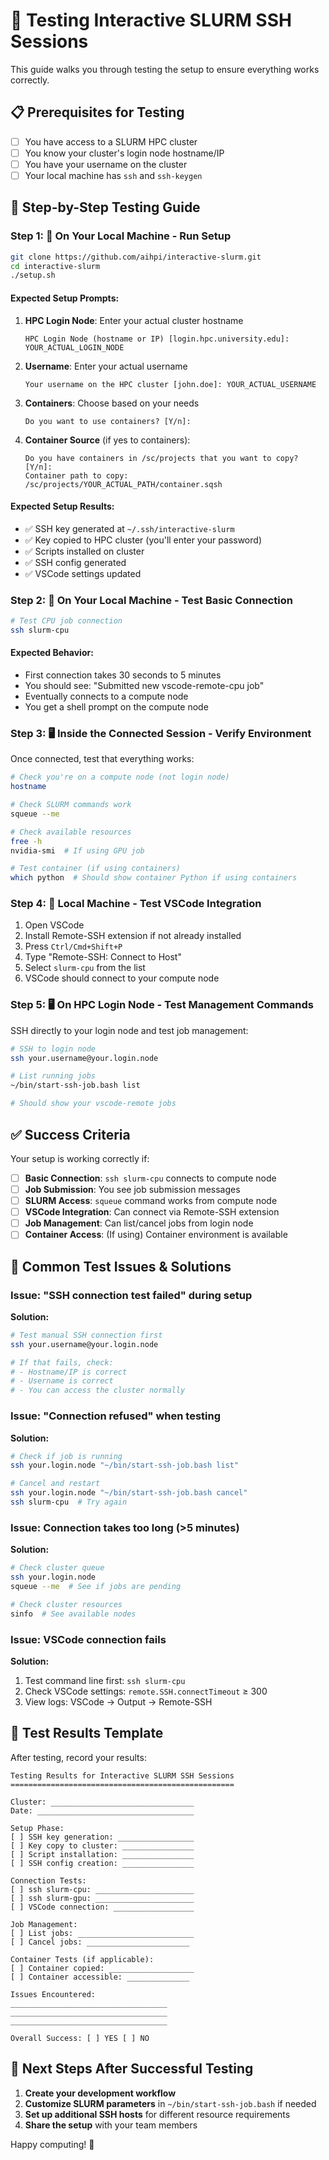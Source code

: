 # 🧪 Testing Interactive SLURM SSH Sessions

This guide walks you through testing the setup to ensure everything works correctly.

## 📋 Prerequisites for Testing

- [ ] You have access to a SLURM HPC cluster
- [ ] You know your cluster's login node hostname/IP
- [ ] You have your username on the cluster
- [ ] Your local machine has `ssh` and `ssh-keygen`

## 🚀 Step-by-Step Testing Guide

### Step 1: **📱 On Your Local Machine** - Run Setup

```bash
git clone https://github.com/aihpi/interactive-slurm.git
cd interactive-slurm
./setup.sh
```

#### Expected Setup Prompts:
1. **HPC Login Node**: Enter your actual cluster hostname
   ```
   HPC Login Node (hostname or IP) [login.hpc.university.edu]: YOUR_ACTUAL_LOGIN_NODE
   ```

2. **Username**: Enter your actual username
   ```
   Your username on the HPC cluster [john.doe]: YOUR_ACTUAL_USERNAME
   ```

3. **Containers**: Choose based on your needs
   ```
   Do you want to use containers? [Y/n]: 
   ```

4. **Container Source** (if yes to containers):
   ```
   Do you have containers in /sc/projects that you want to copy? [Y/n]: 
   Container path to copy: /sc/projects/YOUR_ACTUAL_PATH/container.sqsh
   ```

#### Expected Setup Results:
- ✅ SSH key generated at `~/.ssh/interactive-slurm`
- ✅ Key copied to HPC cluster (you'll enter your password)
- ✅ Scripts installed on cluster
- ✅ SSH config generated
- ✅ VSCode settings updated

### Step 2: **📱 On Your Local Machine** - Test Basic Connection

```bash
# Test CPU job connection
ssh slurm-cpu
```

#### Expected Behavior:
- First connection takes 30 seconds to 5 minutes
- You should see: "Submitted new vscode-remote-cpu job"
- Eventually connects to a compute node
- You get a shell prompt on the compute node

### Step 3: **🖥️ Inside the Connected Session** - Verify Environment

Once connected, test that everything works:

```bash
# Check you're on a compute node (not login node)
hostname

# Check SLURM commands work
squeue --me

# Check available resources
free -h
nvidia-smi  # If using GPU job

# Test container (if using containers)
which python  # Should show container Python if using containers
```

### Step 4: **📱 Local Machine** - Test VSCode Integration

1. Open VSCode
2. Install Remote-SSH extension if not already installed
3. Press `Ctrl/Cmd+Shift+P`
4. Type "Remote-SSH: Connect to Host"
5. Select `slurm-cpu` from the list
6. VSCode should connect to your compute node

### Step 5: **🖥️ On HPC Login Node** - Test Management Commands

SSH directly to your login node and test job management:

```bash
# SSH to login node
ssh your.username@your.login.node

# List running jobs
~/bin/start-ssh-job.bash list

# Should show your vscode-remote jobs
```

## ✅ Success Criteria

Your setup is working correctly if:

- [ ] **Basic Connection**: `ssh slurm-cpu` connects to compute node
- [ ] **Job Submission**: You see job submission messages
- [ ] **SLURM Access**: `squeue` command works from compute node
- [ ] **VSCode Integration**: Can connect via Remote-SSH extension
- [ ] **Job Management**: Can list/cancel jobs from login node
- [ ] **Container Access**: (If using) Container environment is available

## 🐛 Common Test Issues & Solutions

### Issue: "SSH connection test failed" during setup
**Solution:**
```bash
# Test manual SSH connection first
ssh your.username@your.login.node

# If that fails, check:
# - Hostname/IP is correct
# - Username is correct  
# - You can access the cluster normally
```

### Issue: "Connection refused" when testing
**Solution:**
```bash
# Check if job is running
ssh your.login.node "~/bin/start-ssh-job.bash list"

# Cancel and restart
ssh your.login.node "~/bin/start-ssh-job.bash cancel"
ssh slurm-cpu  # Try again
```

### Issue: Connection takes too long (>5 minutes)
**Solution:**
```bash
# Check cluster queue
ssh your.login.node
squeue --me  # See if jobs are pending

# Check cluster resources
sinfo  # See available nodes
```

### Issue: VSCode connection fails
**Solution:**
1. Test command line first: `ssh slurm-cpu`
2. Check VSCode settings: `remote.SSH.connectTimeout` ≥ 300
3. View logs: VSCode → Output → Remote-SSH

## 📝 Test Results Template

After testing, record your results:

```
Testing Results for Interactive SLURM SSH Sessions
==================================================

Cluster: ________________________________
Date: ___________________________________

Setup Phase:
[ ] SSH key generation: _________________ 
[ ] Key copy to cluster: ________________
[ ] Script installation: ________________
[ ] SSH config creation: ________________

Connection Tests:
[ ] ssh slurm-cpu: ______________________
[ ] ssh slurm-gpu: ______________________
[ ] VSCode connection: __________________

Job Management:
[ ] List jobs: __________________________
[ ] Cancel jobs: _______________________

Container Tests (if applicable):
[ ] Container copied: ___________________
[ ] Container accessible: ______________

Issues Encountered:
___________________________________
___________________________________
___________________________________

Overall Success: [ ] YES [ ] NO
```

## 🎯 Next Steps After Successful Testing

1. **Create your development workflow**
2. **Customize SLURM parameters** in `~/bin/start-ssh-job.bash` if needed
3. **Set up additional SSH hosts** for different resource requirements
4. **Share the setup** with your team members

Happy computing! 🚀